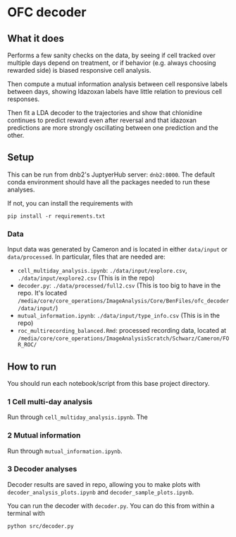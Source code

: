 # OFC decoder

## What it does

Performs a few sanity checks on the data, by seeing if cell tracked over multiple days depend on treatment, or if behavior (e.g. always choosing rewarded side) is biased responsive cell analysis. 

Then compute a mutual information analysis between cell responsive labels between days, showing Idazoxan labels have little relation to previous cell responses. 

Then fit a LDA decoder to the trajectories and show that chlonidine continues to predict reward even after reversal and that idazoxan predictions are more strongly oscillating between one prediction and the other. 

## Setup

This can be run from dnb2's JuptyerHub server: `dnb2:8000`. The default conda environment should have all the packages needed to run these analyses. 

If not, you can install the requirements with
```
pip install -r requirements.txt
```

### Data

Input data was generated by Cameron and is located in either `data/input` or `data/processed`. 
In particular, files that are needed are:
* `cell_multiday_analysis.ipynb`: `./data/input/explore.csv`, `./data/input/explore2.csv` (This is in the repo)
* `decoder.py`: `./data/processed/full2.csv` (This is too big to have in the repo. It's located `/media/core/core_operations/ImageAnalysis/Core/BenFiles/ofc_decoder/data/input/`)
* `mutual_information.ipynb`: `./data/input/type_info.csv` (This is in the repo)
* `roc_multirecording_balanced.Rmd`: processed recording data, located at `/media/core/core_operations/ImageAnalysisScratch/Schwarz/Cameron/FOR_ROC/`

## How to run

You should run each notebook/script from this base project directory.

### 1 Cell multi-day analysis

Run through `cell_multiday_analysis.ipynb`. The 

### 2 Mutual information 

Run through `mutual_information.ipynb`.

### 3 Decoder analyses

Decoder results are saved in repo, allowing you to make plots with `decoder_analysis_plots.ipynb` and `decoder_sample_plots.ipynb`.

You can run the decoder with `decoder.py`. You can do this from within a terminal with
```
python src/decoder.py
```
